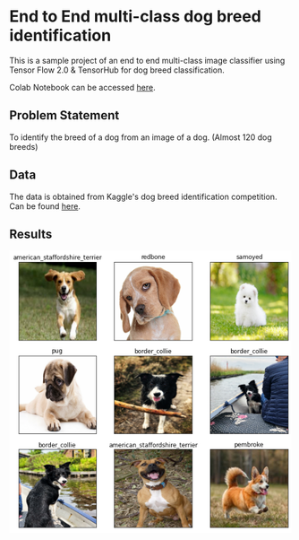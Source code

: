 # End to End multi-class dog breed identification 

This is a sample project of an end to end multi-class image classifier using Tensor Flow 2.0 & TensorHub for dog breed classification. 

Colab Notebook can be accessed [here](https://colab.research.google.com/drive/1yEkXkjhxCxiGoVscXsBft9oyC5fLXsh5?usp=sharing).

## Problem Statement 

To identify the breed of a dog from an image of a dog. (Almost 120 dog breeds)

## Data 

The data is obtained from Kaggle's dog breed identification competition. Can be found [here](https://www.kaggle.com/c/dog-breed-identification/data
).

## Results 
![Results on Custom Dog Images](https://github.com/AkhilSam308/MachineLearning_101/blob/main/03_Dog_breed_identification/Results_on_custom_images.png)
